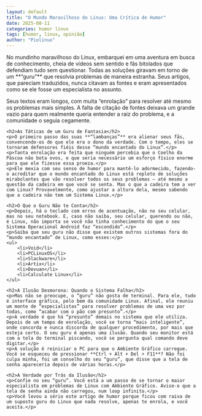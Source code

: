 ```yaml
---
layout: default
title: "O Mundo Maravilhoso do Linux: Uma Crítica de Humor"
date: 2025-08-11
categories: humor linux
tags: [humor, linux, opinião]
author: "Piolinux"
---
```





<body>



  <main>
 <section class="post-content">
    <p>No mundinho maravilhoso do Linux, embarquei em uma aventura em busca de conhecimento, cheia de vídeos sem sentido e fãs bitolados que defendiam tudo sem questionar. Todas as soluções giravam em torno de um **“guru”** que resolvia problemas de maneira estranha. Seus artigos, que pareciam traduzidos, nunca citavam as fontes e eram apresentados como se ele fosse um especialista no assunto.</p>
    <p>Seus textos eram longos, com muita “enrolação” para resolver até mesmo os problemas mais simples. A falta de citação de fontes deixava um grande vazio para quem realmente queria entender a raiz do problema, e a comunidade o seguia cegamente.</p>

    <h2>As Táticas de um Guru de Fantasia</h2>
    <p>O primeiro passo das suas **“lambanças”** era alienar seus fãs, convencendo-os de que ele era o dono da verdade. Com o tempo, eles se tornaram defensores fiéis desse “mundo encantado do Linux”.</p>
    <p>Tanta enrolação era feita que ninguém percebia que o Coelho da Páscoa não bota ovos, e que seria necessário um esforço físico enorme para que ele fizesse essa proeza.</p>
    <p>Ele mexia com seu senso de humor para mantê-lo adormecido, fazendo-o acreditar que o mundo encantado do Linux está repleto de soluções mirabolantes que vão resolver todos os seus problemas — até mesmo a questão da cadeira em que você se senta. Mas o que a cadeira tem a ver com Linux? Provavelmente, como ajustar a altura dela, mesmo sabendo que a cadeira não tem um Sistema Linux.</p>

    <h2>O Que o Guru Não te Conta</h2>
    <p>Depois, há o teclado com erros de acentuação, não no seu celular, mas no seu notebook. E, caso não saiba, seu celular, querendo ou não, é Linux, não importa se você não tinha conhecimento do que o seu Sistema Operacional Android faz “escondido”.</p>
    <p>Saiba que seu guru não disse que existem outros sistemas fora do “mundo encantado” de Linux, como esses:</p>
    <ul>
        <li>Void</li>
        <li>PCLinuxOS</li>
        <li>Slackware</li>
        <li>Artix</li>
        <li>Devuan</li>
        <li>Calculate Linux</li>
    </ul>

    <h2>A Ilusão Desmorona: Quando o Sistema Falha</h2>
    <p>Mas não se preocupe, o “guru” não gosta de terminal. Para ele, tudo é interface gráfica, pelo bem da comunidade Linux. Afinal, ele reuniu um monte de “especialistas” para resolver problemas de uma vez por todas, como “acabar com o pão com presunto”.</p>
    <p>A verdade é que há “presunto” demais no sistema que ele utiliza. Depois de um tempo de enrolação, você se torna “mais inteligente”, onde concorda e nunca discorda de qualquer procedimento, por mais que esteja certo. O seu guru é apenas uma ilusão. Quando seu monitor está com a tela do terminal piscando, você se pergunta qual comando deve digitar.</p>
    <p>A solução é reiniciar o PC para que o Ambiente Gráfico carregue. Você se esqueceu de pressionar **Ctrl + Alt + Del + F11**? Não foi culpa minha, foi um conselho do seu “guru”, que disse que a tela de senha apareceria depois de várias horas.</p>

    <h2>A Verdade por Trás da Ilusão</h2>
    <p>Confie no seu “guru”. Você está a um passo de se tornar o maior especialista em problemas de Linux com Ambiente Gráfico. Avise-o que a tela de senha ainda não carregou, num loop infinito.</p>
    <p>Você levou a sério este artigo de humor porque ficou com raiva de um suposto guru do Linux que nada resolve, apenas te enrola, e você aceita.</p>
  </main>

  
</body>

